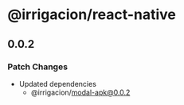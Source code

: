 # @irrigacion/react-native

## 0.0.2

### Patch Changes

- Updated dependencies
    - @irrigacion/modal-apk@0.0.2

